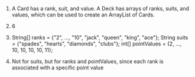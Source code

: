 1. A Card has a rank, suit, and value. A Deck has arrays of ranks, suits, and values, which can be used to create an ArrayList of Cards.

2. 6

3.  String[] ranks = {"2", ..., "10", "jack", "queen", "king", "ace"};
    String suits = {"spades", "hearts", "diamonds", "clubs"};
    int[] pointValues = {2, ..., 10, 10, 10, 10, 11};

4. Not for suits, but for ranks and pointValues, since each rank is associated with a specific point value